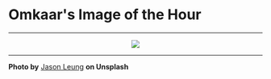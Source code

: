 # Omkaar's Image of the Hour

---

<div align="center">

<a href="https://unsplash.com/photos/a-basketball-hoop-catches-a-beautiful-rainbow-flare-gi3A9zlJwx8">
  <img src="https://images.unsplash.com/photo-1748092730230-6f1f13da51ca?crop=entropy&cs=tinysrgb&fit=max&fm=jpg&ixid=M3w3NjA2Nzh8MHwxfHJhbmRvbXx8fHx8fHx8fDE3NTAwMjQ4MDB8&ixlib=rb-4.1.0&q=80&w=1080" style="max-width:100%; height:auto;">
</a>



</div>

---

**Photo by** [Jason Leung](https://unsplash.com/@ninjason) **on Unsplash**
